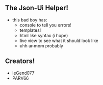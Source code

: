 ## The Json-Ui Helper!
   - this bad boy has:
     - console to tell you errors!
     - templates!
     - html like syntax (i hope)
     - live view to see what it should look like
     - uhh ~~ur mom~~ probably
## Creators!
  - leGend077
  - PARV66
